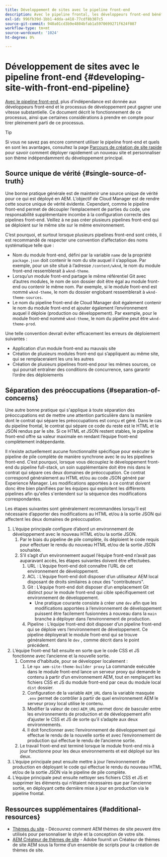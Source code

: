 ```yaml
---
title: Développement de sites avec le pipeline front-end
description: Avec le pipeline frontal, les développeurs front-end bénéficient d’une plus grande indépendance et le processus de développement peut gagner une vitesse substantielle.
exl-id: 996fb39d-1bb1-4dda-a418-77cdf8b307c5
source-git-commit: 940a01cd3b9e4804bfab1a5970699271f624f087
workflow-type: tm+mt
source-wordcount: '1024'
ht-degree: 0%

---
```


# Développement de sites avec le pipeline front-end {#developing-site-with-front-end-pipeline}

[Avec le pipeline front-end,](/help/implementing/cloud-manager/configuring-pipelines/introduction-ci-cd-pipelines.md#front-end) plus d’indépendance est donnée aux développeurs front-end et le processus de développement peut gagner une vitesse substantielle. Ce document décrit le fonctionnement de ce processus, ainsi que certaines considérations à prendre en compte pour tirer pleinement parti de ce processus.

>[!TIP]
>
>Si vous ne savez pas encore comment utiliser le pipeline front-end et quels en sont les avantages, consultez la page [Parcours de création de site rapide](/help/journey-sites/quick-site/overview.md) pour savoir comment déployer rapidement un nouveau site et personnaliser son thème indépendamment du développement principal.

## Source unique de vérité {#single-source-of-truth}

Une bonne pratique générale est de maintenir une source unique de vérité pour ce qui est déployé en AEM. L’objectif de Cloud Manager est de rendre cette source unique de vérité évidente. Cependant, comme le pipeline front-end permet de découpler l’emplacement de parties du code, une responsabilité supplémentaire incombe à la configuration correcte des pipelines front-end. Veillez à ne pas créer plusieurs pipelines front-end qui se déploient sur le même site sur le même environnement.

C’est pourquoi, et surtout lorsque plusieurs pipelines front-end sont créés, il est recommandé de respecter une convention d’affectation des noms systématique telle que :

* Nom du module front-end, défini par la variable `name` de la propriété `package.json` doit contenir le nom du site auquel il s’applique. Par exemple, pour un site situé à l’adresse `/content/wknd`, le nom du module front-end ressemblerait à `wknd-theme`.
* Lorsqu’un module front-end partage le même référentiel Git avec d’autres modules, le nom de son dossier doit être égal au module front-end ou contenir le même nom. Par exemple, si le module front-end est nommé `wknd-theme`, le nom du dossier englobant ressemblerait à `wknd-theme-sources`.
* Le nom du pipeline front-end de Cloud Manager doit également contenir le nom du module front-end et ajouter également l’environnement auquel il déploie (production ou développement). Par exemple, pour le module front-end nommé `wknd-theme`, le nom du pipeline peut être `wknd-theme-prod`.

Une telle convention devrait éviter efficacement les erreurs de déploiement suivantes :

* Application d’un module front-end au mauvais site
* Création de plusieurs modules front-end qui s’appliquent au même site, qui se remplaceraient les uns les autres
* Création de plusieurs pipelines front-end pour les mêmes sources, ce qui pourrait entraîner des conditions de concurrence, sans garantir l’ordre des déploiements

## Séparation des préoccupations {#separation-of-concerns}

Une autre bonne pratique qui s&#39;applique à toute séparation des préoccupations est de mettre une attention particulière dans la manière dont le contrat qui sépare les préoccupations est conçu et géré. Dans le cas du pipeline frontal, le contrat qui sépare ce code du reste est le HTML et le JSON rendus par le site. Si ce HTML et JSON restent stables, le pipeline front-end offre sa valeur maximale en rendant l’équipe front-end complètement indépendante.

Il n’existe actuellement aucune fonctionnalité spécifique pour exécuter le pipeline de pile complète de manière synchrone avec le ou les pipelines front-end. C’est pourquoi, lorsque vous découplez le développement front-end du pipeline full-stack, un soin supplémentaire doit être mis dans le contrat qui sépare ces deux domaines de préoccupation. Ce contrat correspond généralement au HTML et/ou au code JSON généré par Experience Manager. Les modifications apportées à ce contrat doivent donc être bien planifiées par les équipes qui exploitent les différents pipelines afin qu&#39;elles s&#39;entendent sur la séquence des modifications correspondantes.

Les étapes suivantes sont généralement recommandées lorsqu’il est nécessaire d’apporter des modifications au HTML et/ou à la sortie JSON qui affectent les deux domaines de préoccupation.

1. L’équipe principale configure d’abord un environnement de développement avec le nouveau HTML et/ou la sortie JSON.
   1. Par le biais du pipeline de pile complète, ils déploient le code requis pour effectuer le rendu du nouveau HTML et/ou de la sortie JSON souhaitée.
   1. S’il s’agit d’un environnement auquel l’équipe front-end n’avait pas auparavant accès, les étapes suivantes doivent être effectuées.
      1. URL : L’équipe front-end doit connaître l’URL de cet environnement de développement.
      1. ACL : L’équipe front-end doit disposer d’un utilisateur AEM local disposant de droits similaires à ceux des &quot;contributeurs&quot;.
      1. Git : L’équipe front-end doit disposer d’un emplacement Git distinct pour le module front-end qui cible spécifiquement cet environnement de développement.
         * Une pratique courante consiste à créer une `dev` afin que les modifications apportées à l’environnement de développement puissent être facilement fusionnées à nouveau dans la `main` branche à déployer dans l’environnement de production.
      1. Pipeline : L’équipe front-end doit disposer d’un pipeline front-end qui se déploie vers l’environnement de développement. Ce pipeline déployerait le module front-end qui se trouve généralement dans le `dev` , comme décrit dans le point précédent.
1. L’équipe front-end fait ensuite en sorte que le code CSS et JS fonctionne avec l’ancienne et la nouvelle sortie.
   1. Comme d&#39;habitude, pour se développer localement :
      1. Le `npx aem-site-theme-builder proxy` La commande exécutée dans le module front-end lance un serveur proxy qui demande le contenu à partir d’un environnement AEM, tout en remplaçant les fichiers CSS et JS du module front-end par ceux du module local `dist` dossier.
      1. Configuration de la variable `AEM_URL` dans la variable masquée `.env` permet de contrôler à partir de quel environnement AEM le serveur proxy local utilise le contenu.
      1. Modifier la valeur de ceci `AEM_URL` permet donc de basculer entre les environnements de production et de développement afin d’ajuster le CSS et JS de sorte qu’il s’adapte aux deux environnements.
      1. Il doit fonctionner avec l’environnement de développement qui effectue le rendu de la nouvelle sortie et avec l’environnement de production qui effectue le rendu de l’ancienne sortie.
   1. Le travail front-end est terminé lorsque le module front-end mis à jour fonctionne pour les deux environnements et est déployé sur les deux.
1. L’équipe principale peut ensuite mettre à jour l’environnement de production en déployant le code qui effectue le rendu du nouveau HTML et/ou de la sortie JSON via le pipeline de pile complète.
1. L’équipe principale peut ensuite nettoyer ses fichiers CSS et JS et supprimer les éléments qui n’étaient nécessaires que par l’ancienne sortie, en déployant cette dernière mise à jour en production via le pipeline frontal.

## Ressources supplémentaires {#additional-resources}

* [Thèmes du site](/help/sites-cloud/administering/site-creation/site-themes.md) - Découvrez comment AEM thèmes de site peuvent être utilisés pour personnaliser le style et la conception de votre site.
* [AEM Créateur de thèmes de site](https://github.com/adobe/aem-site-theme-builder) - Adobe fournit un Créateur de thèmes de site AEM sous la forme d’un ensemble de scripts pour la création de thèmes de site.

